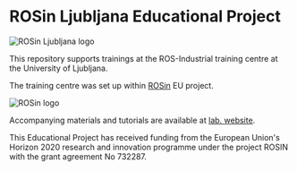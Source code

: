# ROSin Ljubljana Educational Project 

![ROSin Ljubljana logo](https://github.com/ul-lakos/rosinljubljana/tree/master/img/logo_rosin_ljubljana.png "ROSin Ljubljana")

This repository supports trainings at the ROS-Industrial training centre at the University of Ljubljana.

The training centre was set up within [ROSin](https://www.rosin-project.eu) EU project.

![ROSin logo](https://github.com/ul-lakos/rosinljubljana/tree/master/img/logo_rosin.png "ROSin")

Accompanying materials and tutorials are available at [lab. website](http://web.fs.uni-lj.si/lakos/rosin/).

This Educational Project has received funding from the European Union's Horizon 2020 research and innovation programme under the project ROSIN with the grant agreement No 732287.
